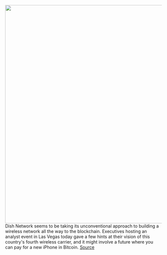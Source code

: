<img src='https://cdn.vox-cdn.com/thumbor/yodGBkIFflhOnb8o_fFDuvuq6QQ=/0x0:2040x1360/1200x800/filters:focal(857x517:1183x843)/cdn.vox-cdn.com/uploads/chorus_image/image/70854743/acastro_200804_1777_dish_0001.0.0.jpg' width='700px' /><br/>
Dish Network seems to be taking its unconventional approach to building a wireless network all the way to the blockchain. Executives hosting an analyst event in Las Vegas today gave a few hints at their vision of this country's fourth wireless carrier, and it might involve a future where you can pay for a new iPhone in Bitcoin.
<a href='https://www.theverge.com/2022/5/10/23066066/dish-network-boost-infinite-project-genesis-5g'> Source <a/>